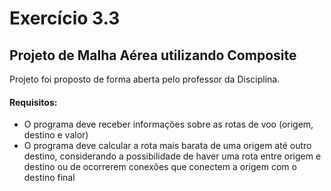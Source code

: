 # Exercício 3.3
## Projeto de Malha Aérea utilizando Composite

Projeto foi proposto de forma aberta pelo professor da Disciplina.
#### Requisitos:
- O programa deve receber informações sobre as rotas de voo (origem, destino e valor)
- O programa deve calcular a rota mais barata de uma origem até outro destino, considerando a possibilidade de haver uma rota entre origem e destino ou de ocorrerem conexões que conectem a origem com o destino final